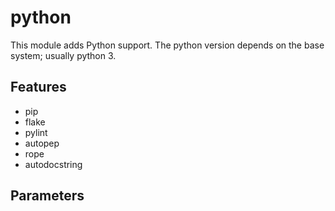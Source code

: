 # python

This module adds Python support.
The python version depends on the base system; usually python 3.

## Features

- pip
- flake
- pylint
- autopep
- rope
- autodocstring

## Parameters
